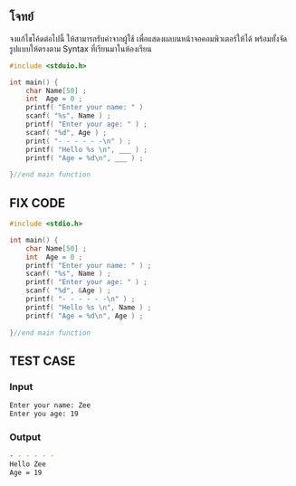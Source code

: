 ## โจทย์
จงแก้ไขโค้ดต่อไปนี้ ให้สามารถรับค่าจากผู้ใช้ เพื่อแสดงผลบนหน้าจอคอมพิวเตอร์ให้ได้ พร้อมทั้งจัดรูปแบบให้ตรงตาม Syntax ที่เรียนมาในห้องเรียน

```c++
#include <stduio.h>

int main() {
    char Name[50] ;
    int  Age = 0 ;
    printf( "Enter your name: " ) 
    scanf( "%s", Name ) ;
    printf( "Enter your age: " ) ;
    scanf( "%d", Age ) ;
    print( "- - - - - -\n" ) ;
    printf( "Hello %s \n", ___ ) ; 
    printf( "Age = %d\n", ___ ) ; 
    
}//end main function
```

## FIX CODE
```c++
#include <stdio.h>

int main() {
    char Name[50] ;
    int  Age = 0 ;
    printf( "Enter your name: " ) ; 
    scanf( "%s", Name ) ;
    printf( "Enter your age: " ) ;
    scanf( "%d", &Age ) ;
    printf( "- - - - - -\n" ) ;
    printf( "Hello %s \n", Name ) ; 
    printf( "Age = %d\n", Age ) ; 
    
}//end main function
```

## TEST CASE
### Input
```bash
Enter your name: Zee
Enter you age: 19
```
### Output
```bash
- - - - - -
Hello Zee
Age = 19
```